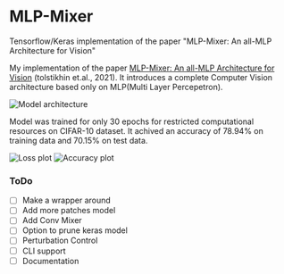 # MLP-Mixer
Tensorflow/Keras implementation of the paper "MLP-Mixer: An all-MLP Architecture for Vision"

My implementation of the paper [MLP-Mixer: An all-MLP Architecture for Vision](https://arxiv.org/abs/2105.01601) (tolstikhin et.al., 2021). It introduces a complete Computer Vision architecture based only on MLP(Multi Layer Percepetron).

![Model architecture](https://github.com/old-school-kid/MLP-Mixer/blob/main/images/MLP%20mixer.png "Model architecture")

Model was trained for only 30 epochs for restricted computational resources on CIFAR-10 dataset. It achived an accuracy of 78.94% on training data and 70.15% on test data.

![Loss plot](https://github.com/old-school-kid/MLP-Mixer/blob/main/images/loss%20mlp%20mixer.png "loss plot") ![Accuracy plot](https://github.com/old-school-kid/MLP-Mixer/blob/main/images/accuracy%20mlp%20mixer.png "Accuracy plot")

### ToDo
- [ ] Make a wrapper around 
- [ ] Add more patches model
- [ ] Add Conv Mixer
- [ ] Option to prune keras model
- [ ] Perturbation Control
- [ ] CLI support
- [ ] Documentation